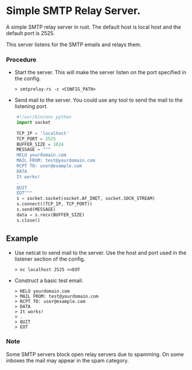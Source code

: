 # Simple SMTP Relay Server.

A simple SMTP relay server in rust. The default host is local host and the default port is 2525.

This server listens for the SMTP emails and relays them.


### Procedure
- Start the server. This will make the server listen on the port specified in the config.

    ```> smtprelay-rs -c <CONFIG_PATH>```
- Send mail to the server. You could use any tool to send the mail to the listening port.
```python
    #!/usr/bin/env python
    import socket
    
    TCP_IP = 'localhost'
    TCP_PORT = 2525
    BUFFER_SIZE = 1024
    MESSAGE = """
    HELO yourdomain.com
    MAIL FROM: test@yourdomain.com
    RCPT TO: user@example.com
    DATA
    It works!
    .
    QUIT
    EOT"""
    s = socket.socket(socket.AF_INET, socket.SOCK_STREAM)
    s.connect((TCP_IP, TCP_PORT))
    s.send(MESSAGE)
    data = s.recv(BUFFER_SIZE)
    s.close()
```

## Example
- Use netcat to send mail to the server. Use the host and port used in the listener section of the config.

    ```> nc localhost 2525 <<EOT ```
- Construct a basic test email.
    ```
    > HELO yourdomain.com
    > MAIL FROM: test@yourdomain.com
    > RCPT TO: user@example.com
    > DATA
    > It works!
    > .
    > QUIT
    > EOT
    ```

### Note
Some SMTP servers block open relay servers due to spamming. On some inboxes the mail may appear in the spam category.
